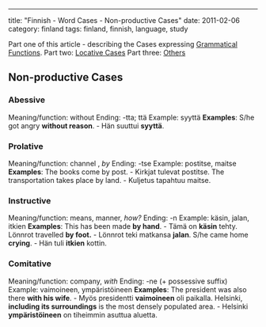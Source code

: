 ---
title: "Finnish - Word Cases - Non-productive Cases"
date: 2011-02-06
category: finland
tags: finland, finnish, language, study

Part one of this article - describing the Cases expressing [Grammatical Functions](http://guldmyr.com/blog/finnish-word-cases-grammatical-function "grammatical functions"). Part two: [Locative Cases](http://guldmyr.com/blog/finnish-word-cases-locative-expressing-place "locative cases") Part three: [Others](../finnish-word-cases-others "others")

## Non-productive Cases

### Abessive

Meaning/function: without Ending: -tta; ttä Example: syyttä **Examples**: S/he got angry **without reason**. - Hän suuttui **syyttä**.

### Prolative

Meaning/function: channel , _by_ Ending: -tse Example: postitse, maitse **Examples**: The books come by post. - Kirkjat tulevat postitse. The transportation takes place by land. - Kuljetus tapahtuu maitse.

### Instructive

Meaning/function: means, manner, _how?_ Ending: -n Example: käsin, jalan, itkien **Examples**: This has been made **by hand**. - Tämä on **käsin** tehty. Lönnrot travelled **by foot.** - Lönnrot teki matkansa **jalan**. S/he came home **crying**. - Hän tuli **itkien** kottin.

### Comitative

Meaning/function: company, _with_ Ending: -ne (+ possessive suffix) Example: vaimoineen, ympäristöineen **Examples**: The president was also there **with his wife**. - Myös presidentti **vaimoineen** oli paikalla. Helsinki, **including its surroundings** is the most densely populated area. - Helsinki **ympäristöineen** on tiheimmin asuttua aluetta.
